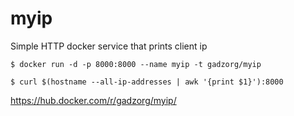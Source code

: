 myip
======

Simple HTTP docker service that prints client ip

    $ docker run -d -p 8000:8000 --name myip -t gadzorg/myip
    
    $ curl $(hostname --all-ip-addresses | awk '{print $1}'):8000
    
https://hub.docker.com/r/gadzorg/myip/
